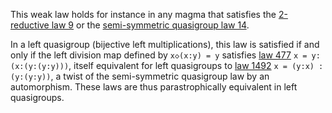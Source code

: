 This weak law holds for instance in any magma that satisfies the [2-reductive law 9](https://teorth.github.io/equational_theories/implications/?9) or the [semi-symmetric quasigroup law 14](https://teorth.github.io/equational_theories/implications/?14).

In a left quasigroup (bijective left multiplications), this law is satisfied if and only if the left division map defined by `x◇(x:y) = y` satisfies [law 477](https://teorth.github.io/equational_theories/implications/?477) `x = y:(x:(y:(y:y)))`, itself equivalent for left quasigroups to [law 1492](https://teorth.github.io/equational_theories/implications/?1492) `x = (y:x) : (y:(y:y))`, a twist of the semi-symmetric quasigroup law by an automorphism.  These laws are thus parastrophically equivalent in left quasigroups.
